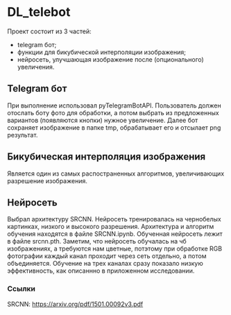 # DL_telebot
Проект состоит из 3 частей:
  - telegram бот;
  - функции для бикубической интерполяции изображения;
  - нейросеть, улучшающая изображение после (опционального) увеличения.
## Telegram бот
При выполнение использовал pyTelegramBotAPI. Пользователь должен отослать боту фото для обработки, а потом выбрать из предложенных вариантов (появляются кнопки) нужное увеличение. Далее бот сохраняет изображение в папке tmp, обрабатывает его и отсылает png результат.
## Бикубическая интерполяция изображения
Является один из самых распостраненных алгоритмов, увеличивающих разрешение изображения.
## Нейросеть
Выбрал архитектуру SRCNN. Нейросеть тренировалась на чернобелых картинках, низкого и высокого разрешения. Архитектура и алгоритм обучения находятся в файле SRCNN.ipynb. Обученная нейросеть лежит в файле srcnn.pth. Заметим, что нейросеть обучалась на чб изображениях, а требуются нам цветные, потэтому при обработке RGB фотографии каждый канал проходит через сеть отдельно, а потом объединяется. Обучение на трех каналах сразу показало низкую эффективность, как описаннно в приложенном исследовании.
### Ссылки
SRCNN: https://arxiv.org/pdf/1501.00092v3.pdf
